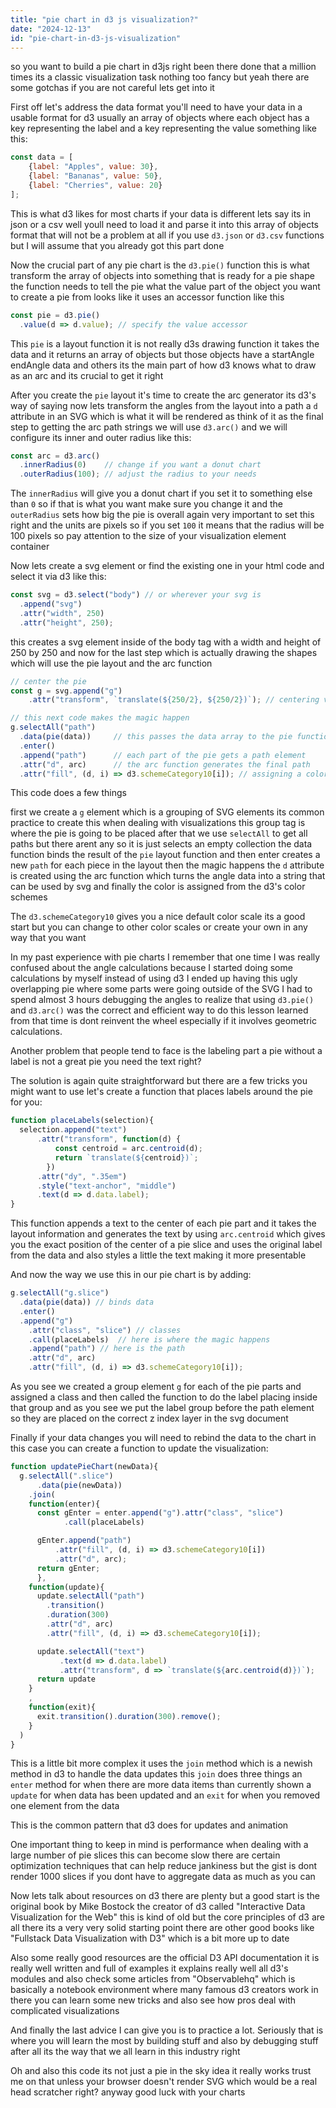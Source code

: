 ```yaml
---
title: "pie chart in d3 js visualization?"
date: "2024-12-13"
id: "pie-chart-in-d3-js-visualization"
---
```


 so you want to build a pie chart in d3js right been there done that a million times its a classic visualization task nothing too fancy but yeah there are some gotchas if you are not careful lets get into it

First off let's address the data format you'll need to have your data in a usable format for d3 usually an array of objects where each object has a key representing the label and a key representing the value something like this:

```javascript
const data = [
    {label: "Apples", value: 30},
    {label: "Bananas", value: 50},
    {label: "Cherries", value: 20}
];
```

This is what d3 likes for most charts if your data is different lets say its in json or a csv well youll need to load it and parse it into this array of objects format that will not be a problem at all if you use `d3.json` or `d3.csv` functions but I will assume that you already got this part done

Now the crucial part of any pie chart is the `d3.pie()` function this is what transform the array of objects into something that is ready for a pie shape the function needs to tell the pie what the value part of the object you want to create a pie from looks like it uses an accessor function like this

```javascript
const pie = d3.pie()
  .value(d => d.value); // specify the value accessor
```

This `pie` is a layout function it is not really d3s drawing function it takes the data and it returns an array of objects but those objects have a startAngle endAngle data and others its the main part of how d3 knows what to draw as an arc and its crucial to get it right

After you create the `pie` layout it's time to create the arc generator its d3's way of saying  now lets transform the angles from the layout into a path a `d` attribute in an SVG which is what it will be rendered as think of it as the final step to getting the arc path strings we will use `d3.arc()` and we will configure its inner and outer radius like this:

```javascript
const arc = d3.arc()
  .innerRadius(0)    // change if you want a donut chart
  .outerRadius(100); // adjust the radius to your needs
```

The `innerRadius` will give you a donut chart if you set it to something else than `0` so if that is what you want make sure you change it and the `outerRadius` sets how big the pie is overall again very important to set this right and the units are pixels so if you set `100` it means that the radius will be 100 pixels so pay attention to the size of your visualization element container

Now lets create a svg element or find the existing one in your html code and select it via d3 like this:

```javascript
const svg = d3.select("body") // or wherever your svg is
  .append("svg")
  .attr("width", 250)
  .attr("height", 250);
```

this creates a svg element inside of the body tag with a width and height of 250 by 250 and now for the last step which is actually drawing the shapes which will use the pie layout and the arc function

```javascript
// center the pie
const g = svg.append("g")
    .attr("transform", `translate(${250/2}, ${250/2})`); // centering via translate

// this next code makes the magic happen
g.selectAll("path")
  .data(pie(data))     // this passes the data array to the pie function and links them via d3
  .enter()
  .append("path")      // each part of the pie gets a path element
  .attr("d", arc)      // the arc function generates the final path
  .attr("fill", (d, i) => d3.schemeCategory10[i]); // assigning a color based on the index to each pie part using schemeCategory10 its colors that already look good
```

This code does a few things

first we create a `g` element which is a grouping of SVG elements its common practice to create this when dealing with visualizations this group tag is where the pie is going to be placed after that we use `selectAll` to get all paths but there arent any so it is just selects an empty collection the data function binds the result of the `pie` layout function and then enter creates a new `path` for each piece in the layout then the magic happens the `d` attribute is created using the arc function which turns the angle data into a string that can be used by svg and finally the color is assigned from the d3's color schemes

The `d3.schemeCategory10` gives you a nice default color scale its a good start but you can change to other color scales or create your own in any way that you want

In my past experience with pie charts I remember that one time I was really confused about the angle calculations because I started doing some calculations by myself instead of using d3 I ended up having this ugly overlapping pie where some parts were going outside of the SVG I had to spend almost 3 hours debugging the angles to realize that using `d3.pie()` and `d3.arc()` was the correct and efficient way to do this lesson learned from that time is dont reinvent the wheel especially if it involves geometric calculations.

Another problem that people tend to face is the labeling part a pie without a label is not a great pie you need the text right?

The solution is again quite straightforward but there are a few tricks you might want to use let's create a function that places labels around the pie for you:

```javascript
function placeLabels(selection){
  selection.append("text")
      .attr("transform", function(d) {
          const centroid = arc.centroid(d);
          return `translate(${centroid})`;
        })
      .attr("dy", ".35em")
      .style("text-anchor", "middle")
      .text(d => d.data.label);
}
```

This function appends a text to the center of each pie part and it takes the layout information and generates the text by using `arc.centroid` which gives you the exact position of the center of a pie slice and uses the original label from the data and also styles a little the text making it more presentable

And now the way we use this in our pie chart is by adding:

```javascript
g.selectAll("g.slice")
  .data(pie(data)) // binds data
  .enter()
  .append("g")
    .attr("class", "slice") // classes
    .call(placeLabels)  // here is where the magic happens
    .append("path") // here is the path
    .attr("d", arc)
    .attr("fill", (d, i) => d3.schemeCategory10[i]);
```

As you see we created a group element `g` for each of the pie parts and assigned a class and then called the function to do the label placing inside that group and as you see we put the label group before the path element so they are placed on the correct z index layer in the svg document

Finally if your data changes you will need to rebind the data to the chart in this case you can create a function to update the visualization:

```javascript
function updatePieChart(newData){
  g.selectAll(".slice")
      .data(pie(newData))
    .join(
    function(enter){
      const gEnter = enter.append("g").attr("class", "slice")
            .call(placeLabels)

      gEnter.append("path")
          .attr("fill", (d, i) => d3.schemeCategory10[i])
          .attr("d", arc);
      return gEnter;
      },
    function(update){
      update.selectAll("path")
        .transition()
        .duration(300)
        .attr("d", arc)
        .attr("fill", (d, i) => d3.schemeCategory10[i]);

      update.selectAll("text")
           .text(d => d.data.label)
           .attr("transform", d => `translate(${arc.centroid(d)})`);
      return update
    }
    ,
    function(exit){
      exit.transition().duration(300).remove();
    }
  )
}
```

This is a little bit more complex it uses the `join` method which is a newish method in d3 to handle the data updates this `join` does three things an `enter` method for when there are more data items than currently shown a `update` for when data has been updated and an `exit` for when you removed one element from the data

This is the common pattern that d3 does for updates and animation

One important thing to keep in mind is performance when dealing with a large number of pie slices this can become slow there are certain optimization techniques that can help reduce jankiness but the gist is dont render 1000 slices if you dont have to aggregate data as much as you can

Now lets talk about resources on d3 there are plenty but a good start is the original book by Mike Bostock the creator of d3 called "Interactive Data Visualization for the Web" this is kind of old but the core principles of d3 are all there its a very very solid starting point there are other good books like "Fullstack Data Visualization with D3" which is a bit more up to date

Also some really good resources are the official D3 API documentation it is really well written and full of examples it explains really well all d3's modules and also check some articles from "Observablehq" which is basically a notebook environment where many famous d3 creators work in there you can learn some new tricks and also see how pros deal with complicated visualizations

And finally the last advice I can give you is to practice a lot. Seriously that is where you will learn the most by building stuff and also by debugging stuff after all its the way that we all learn in this industry right

Oh and also this code its not just a pie in the sky idea it really works trust me on that unless your browser doesn't render SVG which would be a real head scratcher right? anyway good luck with your charts
